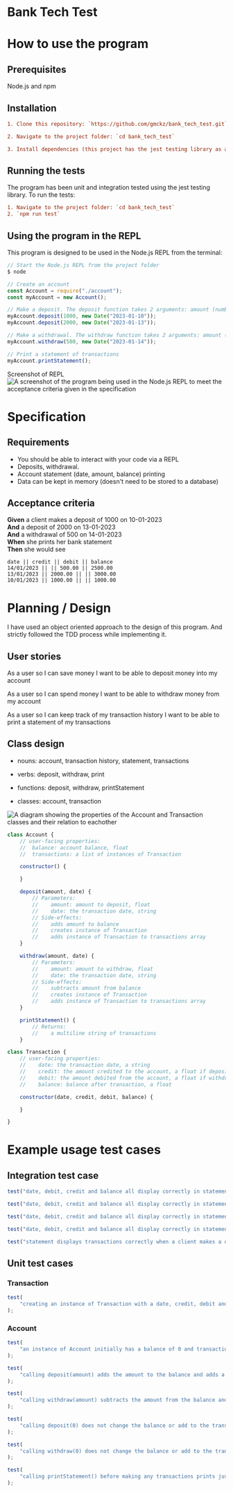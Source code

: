 # Bank Tech Test

# How to use the program

## Prerequisites

Node.js and npm

## Installation

```diff
1. Clone this repository: `https://github.com/gmckz/bank_tech_test.git`

2. Navigate to the project folder: `cd bank_tech_test`

3. Install dependencies (this project has the jest testing library as a dependency): `npm install`
```

## Running the tests

The program has been unit and integration tested using the jest testing library.
To run the tests:

```diff
1. Navigate to the project folder: `cd bank_tech_test`
2. `npm run test`
```

## Using the program in the REPL

This program is designed to be used in the Node.js REPL from the terminal:

```javascript
// Start the Node.js REPL from the project folder
$ node

// Create an account
const Account = require("./account");
const myAccount = new Account();

// Make a deposit. The deposit function takes 2 arguments: amount (number), date (a javascript Date object)
myAccount.deposit(1000, new Date("2023-01-10"));
myAccount.deposit(2000, new Date("2023-01-13"));

// Make a withdrawal. The withdraw function takes 2 arguments: amount (number), date (a javascript Date object)
myAccount.withdraw(500, new Date("2023-01-14"));

// Print a statement of transactions
myAccount.printStatement();
```

Screenshot of REPL
![A screenshot of the program being used in the Node.js REPL to meet the acceptance criteria given in the specification](screenshot.png)

# Specification

## Requirements

-   You should be able to interact with your code via a REPL
-   Deposits, withdrawal.
-   Account statement (date, amount, balance) printing
-   Data can be kept in memory (doesn't need to be stored to a database)

## Acceptance criteria

**Given** a client makes a deposit of 1000 on 10-01-2023  
**And** a deposit of 2000 on 13-01-2023  
**And** a withdrawal of 500 on 14-01-2023  
**When** she prints her bank statement  
**Then** she would see

```
date || credit || debit || balance
14/01/2023 || || 500.00 || 2500.00
13/01/2023 || 2000.00 || || 3000.00
10/01/2023 || 1000.00 || || 1000.00
```

# Planning / Design

I have used an object oriented approach to the design of this program. And strictly followed the TDD process while implementing it.

## User stories

As a user
so I can save money
I want to be able to deposit money into my account

As a user
so I can spend money
I want to be able to withdraw money from my account

As a user
so I can keep track of my transaction history
I want to be able to print a statement of my transactions

## Class design

-   nouns: account, transaction history, statement, transactions
-   verbs: deposit, withdraw, print

-   functions: deposit, withdraw, printStatement
-   classes: account, transaction

![A diagram showing the properties of the Account and Transaction classes and their relation to eachother](classDiagram.png)

```javascript
class Account {
    // user-facing properties:
    //  balance: account balance, float
    //  transactions: a list of instances of Transaction

    constructor() {

    }

    deposit(amount, date) {
        // Parameters:
        //    amount: amount to deposit, float
        //    date: the transaction date, string
        // Side-effects:
        //    adds amount to balance
        //    creates instance of Transaction
        //    adds instance of Transaction to transactions array
    }

    withdraw(amount, date) {
        // Parameters:
        //    amount: amount to withdraw, float
        //    date: the transaction date, string
        // Side-effects:
        //    subtracts amount from balance
        //    creates instance of Transaction
        //    adds instance of Transaction to transactions array
    }

    printStatement() {
        // Returns:
        //    a multiline string of transactions
    }

class Transaction {
    // user-facing properties:
    //    date: the transaction date, a string
    //    credit: the amount credited to the account, a float if deposit or null if withdrawal
    //    debit: the amount debited from the account, a float if withdrawal or null if deposit
    //    balance: balance after transaction, a float

    constructor(date, credit, debit, balance) {

    }

}
```

# Example usage test cases

## Integration test case

```javascript
test("date, debit, credit and balance all display correctly in statement after a deposit is made", () => {});

test("date, debit, credit and balance all display correctly in statement after a withdrawal is made", () => {});

test("date, debit, credit and balance all display correctly in statement after a deposit is made and a withdrawal of less than the remaining balance is made", () => {});

test("date, debit, credit and balance all display correctly in statement after a deposit is made and a withdrawal of more than the remaining balance is made", () => {});

test("statement displays transactions correctly when a client makes a deposit of 1000 on 10-01-2023 and a deposit of 2000 on 13-01-2023 and a withdrawal of 500 on 14-01-2023", () => {});
```

## Unit test cases

### Transaction

```javascript
test(
	"creating an instance of Transaction with a date, credit, debit and balance sets the properties of the transaction to those values"
);
```

### Account

```javascript
test(
	"an instance of Account initially has a balance of 0 and transactions is an empty array"
);

test(
	"calling deposit(amount) adds the amount to the balance and adds a transaction instance to the transactions array"
);

test(
	"calling withdraw(amount) subtracts the amount from the balance and adds a transaction instance to the transactions array"
);

test(
	"calling deposit(0) does not change the balance or add to the transactions array"
);

test(
	"calling withdraw(0) does not change the balance or add to the transactions array"
);

test(
	"calling printStatement() before making any transactions prints just the header of the statement"
);
```
